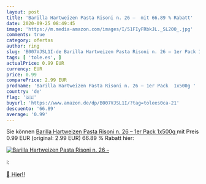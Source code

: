 ```yaml
---
layout: post
title: 'Barilla Hartweizen Pasta Risoni n. 26 –  mit 66.89 % Rabatt'
date: 2020-09-25 08:49:45
image: 'https://m.media-amazon.com/images/I/51FIyFRbkJL._SL200_.jpg'
comments: true
category: ofertas
author: ring
slug: 'B007VJSL1I-de Barilla Hartweizen Pasta Risoni n. 26 – 1er Pack 1x500g'
tags: [ 'tole.es', ]
actualPrice: 0.99 EUR
currency: EUR
price: 0.99
comparePrice: 2.99 EUR
prodname: 'Barilla Hartweizen Pasta Risoni n. 26 – 1er Pack  1x500g '
country: 'de'
flag: '🇩🇪'
buyurl: 'https://www.amazon.de/dp/B007VJSL1I/?tag=tolees0ca-21'
descuento: '66.89'
average: '0.99'
---
```


Sie können [Barilla Hartweizen Pasta Risoni n. 26 – 1er Pack  1x500g ](https://www.amazon.de/dp/B007VJSL1I/?tag=tolees0ca-21) mit Preis 0.99 EUR (original: 2.99 EUR) 66.89 % Rabatt hier:

[![Barilla Hartweizen Pasta Risoni n. 26 – ](https://m.media-amazon.com/images/I/51FIyFRbkJL._SL200_.jpg)](https://www.amazon.de/dp/B007VJSL1I/?tag=tolees0ca-21)

ℹ️:


[🛒 Hier!!](https://www.amazon.de/dp/B007VJSL1I/?tag=tolees0ca-21)
